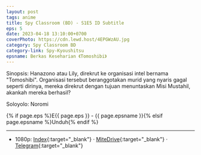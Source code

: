 ```yaml
---
layout: post
tags: anime
title: Spy Classroom (BD) - S1E5 ID Subtitle
eps: 5
date: 2023-04-18 13:10:00+0700
coverPhoto: https://cdn.lewd.host/4EPGWzAU.jpg
category: Spy Classroom BD
category-link: Spy-Kyoushitsu
epsname: Berkas Keseharian 《Tomoshibi》
---
```


Sinopsis: Hanazono atau Lily, direkrut ke organisasi intel bernama "Tomoshibi". Organisasi tersebut beranggotakan murid yang nyaris gagal seperti dirinya, mereka direkrut dengan tujuan menuntaskan Misi Mustahil, akankah mereka berhasil?

Soloyolo: Noromi

{% if page.eps %}E{{ page.eps }} - {{ page.epsname }}{% elsif page.epsname %}Unduh{% endif %}

---
- 1080p: [Index](https://bit.ly/3MQIRYA){:target="_blank"} &middot; [MiteDrive](https://mitedrive.my.id/view/XUiu0a){:target="_blank"} &middot; [Telegram](https://t.me/a1fansubweeklies/280){:target="_blank"}